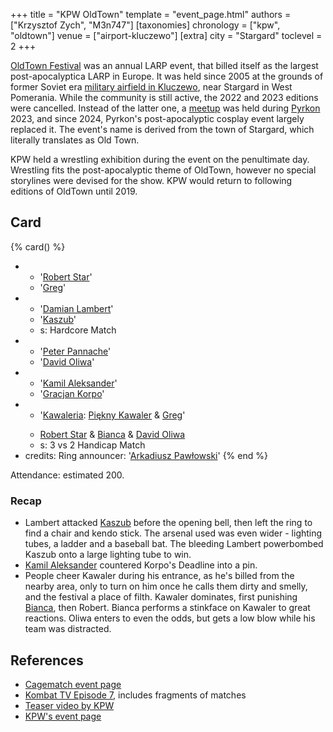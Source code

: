 +++
title = "KPW OldTown"
template = "event_page.html"
authors = ["Krzysztof Zych", "M3n747"]
[taxonomies]
chronology = ["kpw", "oldtown"]
venue = ["airport-kluczewo"]
[extra]
city = "Stargard"
toclevel = 2
+++

[OldTown Festival][oldtown] was an annual LARP event, that billed itself as the largest post-apocalyptica LARP in Europe. It was held since 2005 at the grounds of former Soviet era [military airfield in Kluczewo](@/v/stargard-lotnisko-kluczewo.md), near Stargard in West Pomerania. While the community is still active, the 2022 and 2023 editions were cancelled. Instead of the latter one, a [meetup][oldtown-meetup] was held during [Pyrkon][pyrkon] 2023, and since 2024, Pyrkon's post-apocalyptic cosplay event largely replaced it.
The event's name is derived from the town of Stargard, which literally translates as Old Town.

KPW held a wrestling exhibition during the event on the penultimate day. Wrestling fits the post-apocalyptic theme of OldTown, however no special storylines were devised for the show. KPW would return to following editions of OldTown until 2019.

## Card

{% card() %}
- - '[Robert Star](@/w/robert-star.md)'
  - '[Greg](@/w/greg.md)'
- - '[Damian Lambert](@/w/damien-rothschild.md)'
  - '[Kaszub](@/w/kaszub.md)'
  - s: Hardcore Match
- - '[Peter Pannache](@/w/peter-pannache.md)'
  - '[David Oliwa](@/w/david-oliwa.md)'
- - '[Kamil Aleksander](@/w/kamil-aleksander.md)'
  - '[Gracjan Korpo](@/w/gracjan-korpo.md)'
- - '[Kawaleria](@/tt/kawaleria.md): [Piękny Kawaler](@/w/piekny-kawaler.md) & [Greg](@/w/greg.md)'
  - >
    [Robert Star](@/w/robert-star.md) &
    [Bianca](@/w/bianca.md) &
    [David Oliwa](@/w/david-oliwa.md)
  - s: 3 vs 2 Handicap Match
- credits:
    Ring announcer: '[Arkadiusz Pawłowski](@/w/pan-pawlowski.md)'
{% end %}

Attendance: estimated 200.

### Recap

- Lambert attacked [Kaszub](@/w/kaszub.md) before the opening bell, then left the ring to find a chair and kendo stick. The arsenal used was even wider - lighting tubes, a ladder and a baseball bat. The bleeding Lambert powerbombed Kaszub onto a large lighting tube to win.
- [Kamil Aleksander](@/w/kamil-aleksander.md) countered Korpo's Deadline into a pin.
- People cheer Kawaler during his entrance, as he's billed from the nearby area, only to
  turn on him once he calls them dirty and smelly, and the festival a place of filth. Kawaler dominates, first punishing [Bianca](@/w/bianca.md), then Robert. Bianca performs a stinkface on Kawaler to great reactions. Oliwa enters to even the odds, but gets a low blow while his team was distracted.

## References

* [Cagematch event page](https://www.cagematch.net/?id=1&nr=77904)
* [Kombat TV Episode 7](https://www.youtube.com/watch?v=FlDqS77ltZQ), includes fragments of matches
* [Teaser video by KPW](https://www.youtube.com/watch?v=JS6Q792lg7M)
* [KPW's event page](https://kpwrestling.pl/events/kpw-oldtown/)

[oldtown]: https://oldtownfestival.net/
[cancel-2022-facebook]: https://www.facebook.com/OldTownPL/posts/7628871287138919
[oldtown-meetup]: https://www.facebook.com/events/563804182505079/
[pyrkon]: https://pyrkon.pl/
